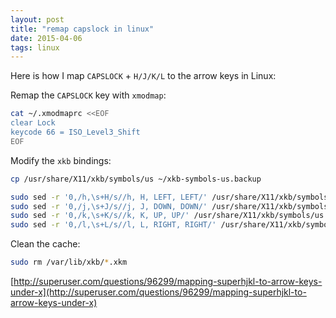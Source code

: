 ```yaml
---
layout: post
title: "remap capslock in linux"
date: 2015-04-06
tags: linux
---
```


Here is how I map `CAPSLOCK` + `H/J/K/L` to the arrow keys in Linux:

Remap the `CAPSLOCK` key with `xmodmap`:   

```sh
cat ~/.xmodmaprc <<EOF
clear Lock
keycode 66 = ISO_Level3_Shift
EOF
```

Modify the `xkb` bindings:

```sh
cp /usr/share/X11/xkb/symbols/us ~/xkb-symbols-us.backup

sudo sed -r '0,/h,\s+H/s//h, H, LEFT, LEFT/' /usr/share/X11/xkb/symbols/us 
sudo sed -r '0,/j,\s+J/s//j, J, DOWN, DOWN/' /usr/share/X11/xkb/symbols/us 
sudo sed -r '0,/k,\s+K/s//k, K, UP, UP/' /usr/share/X11/xkb/symbols/us 
sudo sed -r '0,/l,\s+L/s//l, L, RIGHT, RIGHT/' /usr/share/X11/xkb/symbols/us 
```

Clean the cache:

```sh
sudo rm /var/lib/xkb/*.xkm
```

[http://superuser.com/questions/96299/mapping-superhjkl-to-arrow-keys-under-x](http://superuser.com/questions/96299/mapping-superhjkl-to-arrow-keys-under-x)
